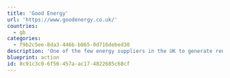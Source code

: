 ```yaml
---
title: 'Good Energy'
url: 'https://www.goodenergy.co.uk/'
countries:
  - gb
categories:
  - f9b2c5ee-8da3-446b-b865-0d716debed30
description: 'One of the few energy suppliers in the UK to generate renewable power from their own wind and solar farms, and buy renewable power from small independent renewable generators. From local farmers and community energy schemes to sustainable businesses that generate their own power and sell them the excess. A true renewable supplier, not just coal power + offset credits.'
blueprint: action
id: 8c91c3c0-6f56-457a-ac17-4822685c68cf
---
```

